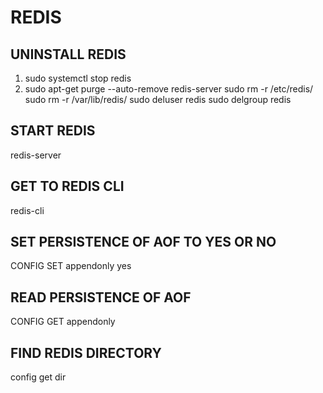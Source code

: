 # REDIS

## UNINSTALL REDIS

1) sudo systemctl stop redis
2) sudo apt-get purge --auto-remove redis-server
sudo rm -r /etc/redis/
sudo rm -r /var/lib/redis/
sudo deluser redis
sudo delgroup redis


## START REDIS
redis-server

## GET TO REDIS CLI
redis-cli

## SET PERSISTENCE OF AOF TO YES OR NO
CONFIG SET appendonly yes

## READ PERSISTENCE OF AOF
CONFIG GET appendonly

## FIND REDIS DIRECTORY
config get dir